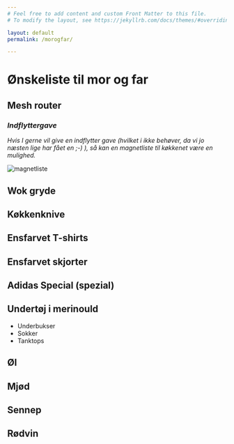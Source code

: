 ```yaml
---
# Feel free to add content and custom Front Matter to this file.
# To modify the layout, see https://jekyllrb.com/docs/themes/#overriding-theme-defaults

layout: default
permalink: /morogfar/

---
```


# Ønskeliste til mor og far


## Mesh router


### *Indflyttergave*
*Hvis I gerne vil give en indflytter gave (hvilket i ikke behøver, da vi jo næsten lige har fået en ;-) ), så kan en magnetliste til køkkenet være en mulighed.*

![magnetliste](https://i.imgur.com/kZE5Ua4.jpg "magnetliste")

## Wok gryde


## Køkkenknive


## Ensfarvet T-shirts


## Ensfarvet skjorter


## Adidas Special (spezial)


## Undertøj i merinould
 - Underbukser
 - Sokker
 - Tanktops


## Øl


## Mjød


## Sennep


## Rødvin
